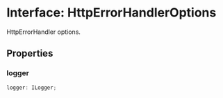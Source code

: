 # Interface: HttpErrorHandlerOptions

HttpErrorHandler options.

## Properties

### logger

```ts
logger: ILogger;
```
